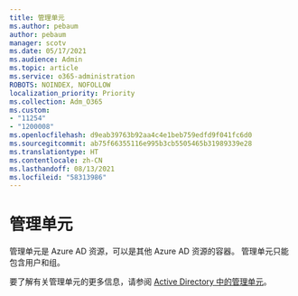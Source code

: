 ```yaml
---
title: 管理单元
ms.author: pebaum
author: pebaum
manager: scotv
ms.date: 05/17/2021
ms.audience: Admin
ms.topic: article
ms.service: o365-administration
ROBOTS: NOINDEX, NOFOLLOW
localization_priority: Priority
ms.collection: Adm_O365
ms.custom:
- "11254"
- "1200008"
ms.openlocfilehash: d9eab39763b92aa4c4e1beb759edfd9f041fc6d0
ms.sourcegitcommit: ab75f66355116e995b3cb5505465b31989339e28
ms.translationtype: HT
ms.contentlocale: zh-CN
ms.lasthandoff: 08/13/2021
ms.locfileid: "58313986"
---
```

# <a name="administrative-units"></a>管理单元

管理单元是 Azure AD 资源，可以是其他 Azure AD 资源的容器。 管理单元只能包含用户和组。

要了解有关管理单元的更多信息，请参阅 [Active Directory 中的管理单元](https://docs.microsoft.com/azure/active-directory/roles/administrative-units)。